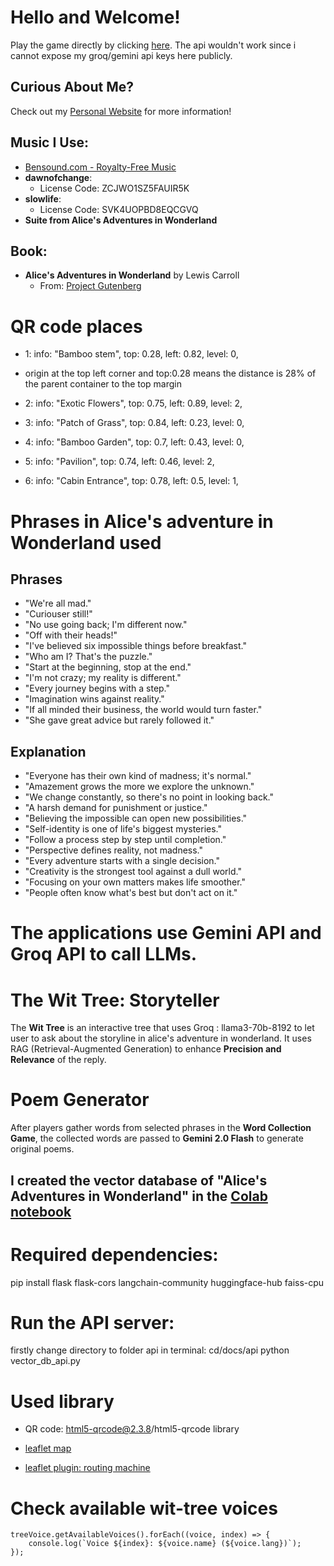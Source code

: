# Hello and Welcome!

Play the game directly by clicking [here](https://annazxc.github.io/Gardening-game-oop-version/).
The api wouldn't work since i cannot expose my groq/gemini api keys here publicly.

## Curious About Me?

Check out my [Personal Website](https://annazxc.github.io/) for more information!

## Music I Use:

- [Bensound.com - Royalty-Free Music](https://www.bensound.com/royalty-free-music)
- **dawnofchange**:
  - License Code: ZCJWO1SZ5FAUIR5K
- **slowlife**:
  - License Code: SVK4UOPBD8EQCGVQ
- **Suite from Alice's Adventures in Wonderland**

## Book:

- **Alice's Adventures in Wonderland** by Lewis Carroll
  - From: [Project Gutenberg](https://gutenberg.org/ebooks/11)

# QR code places

- 1:
  info: "Bamboo stem",
  top: 0.28,
  left: 0.82,
  level: 0,

- origin at the top left corner
  and top:0.28 means the distance is 28% of the parent container to the top margin

- 2:
  info: "Exotic Flowers",
  top: 0.75,
  left: 0.89,
  level: 2,

- 3:
  info: "Patch of Grass",
  top: 0.84,
  left: 0.23,
  level: 0,

- 4:
  info: "Bamboo Garden",
  top: 0.7,
  left: 0.43,
  level: 0,

- 5:
  info: "Pavilion",
  top: 0.74,
  left: 0.46,
  level: 2,

- 6:
  info: "Cabin Entrance",
  top: 0.78,
  left: 0.5,
  level: 1,

# Phrases in Alice's adventure in Wonderland used

## Phrases

- "We're all mad."
- "Curiouser still!"
- "No use going back; I'm different now."
- "Off with their heads!"
- "I've believed six impossible things before breakfast."
- "Who am I? That's the puzzle."
- "Start at the beginning, stop at the end."
- "I'm not crazy; my reality is different."
- "Every journey begins with a step."
- "Imagination wins against reality."
- "If all minded their business, the world would turn faster."
- "She gave great advice but rarely followed it."

## Explanation

- "Everyone has their own kind of madness; it's normal."
- "Amazement grows the more we explore the unknown."
- "We change constantly, so there's no point in looking back."
- "A harsh demand for punishment or justice."
- "Believing the impossible can open new possibilities."
- "Self-identity is one of life's biggest mysteries."
- "Follow a process step by step until completion."
- "Perspective defines reality, not madness."
- "Every adventure starts with a single decision."
- "Creativity is the strongest tool against a dull world."
- "Focusing on your own matters makes life smoother."
- "People often know what's best but don't act on it."

# The applications use **Gemini API** and **Groq API** to call LLMs.

# The Wit Tree: Storyteller

The **Wit Tree** is an interactive tree that uses Groq : llama3-70b-8192 to let user to ask about the storyline in alice's adventure in wonderland.
It uses RAG (Retrieval-Augmented Generation) to enhance **Precision and Relevance** of the reply.

# Poem Generator

After players gather words from selected phrases in the **Word Collection Game**, the collected words are passed to **Gemini 2.0 Flash** to generate original poems.

## I created the vector database of "Alice's Adventures in Wonderland" in the [Colab notebook](https://colab.research.google.com/drive/1e1Wq-6Y06wbs4NPsYJtpkybm40aXjVRw)

# Required dependencies:

pip install flask flask-cors langchain-community huggingface-hub faiss-cpu

# Run the API server:

firstly change directory to folder api
in terminal: cd/docs/api
python vector_db_api.py

# Used library

- QR code:
  html5-qrcode@2.3.8/html5-qrcode library

- [leaflet map](https://leafletjs.com/index.html)
- [leaflet plugin: routing machine](https://app.unpkg.com/leaflet-routing-machine@3.2.12/files/dist)

# Check available wit-tree voices

```
treeVoice.getAvailableVoices().forEach((voice, index) => {
    console.log(`Voice ${index}: ${voice.name} (${voice.lang})`);
});
```
